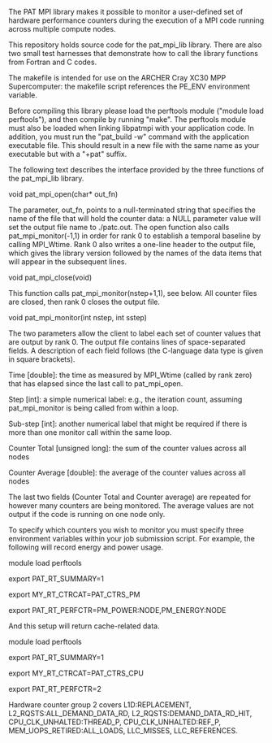 The PAT MPI library makes it possible to monitor a user-defined set of
hardware performance counters during the execution of a MPI code running
across multiple compute nodes.

This repository holds source code for the pat_mpi_lib library. There are
also two small test harnesses that demonstrate how to call the library
functions from Fortran and C codes.

The makefile is intended for use on the ARCHER Cray XC30 MPP Supercomputer:
the makefile script references the PE_ENV environment variable.

Before compiling this library please load the perftools module ("module load perftools"),
and then compile by running "make". The perftools module must also be loaded when linking
libpatmpi with your application code. In addition, you must run the "pat_build -w" command
with the application executable file. This should result in a new file with the same name
as your executable but with a "+pat" suffix.

The following text describes the interface provided by the three functions
of the pat_mpi_lib library.

void pat_mpi_open(char* out_fn)

The parameter, out_fn, points to a null-terminated string that specifies the name of the file that will hold the counter data:
a NULL parameter value will set the output file name to ./patc.out. The open function also calls pat_mpi_monitor(-1,1) in order for rank 0 to establish a temporal baseline by calling MPI_Wtime. Rank 0 also writes a one-line header to the output file, which gives the library version followed by the names of the data items that will appear in the subsequent lines.

void pat_mpi_close(void)

This function calls pat_mpi_monitor(nstep+1,1), see below. All counter files are closed, then rank 0 closes the output file.

void pat_mpi_monitor(int nstep, int sstep)

The two parameters allow the client to label each set of counter values that are output by rank 0. The output file contains lines of space-separated fields. A description of each field follows (the  C-language data type is given in square brackets).

Time [double]: the time as measured by MPI_Wtime (called by rank zero) that has elapsed since the last call to pat_mpi_open. 

Step [int]: a simple numerical label: e.g., the iteration count, assuming pat_mpi_monitor is being called from within a loop. 

Sub-step [int]: another numerical label that might be required if there is more than one monitor call within the same loop.

Counter Total [unsigned long]: the sum of the counter values across all nodes

Counter Average [double]: the average of the counter values across all nodes 

The last two fields (Counter Total and Counter average) are repeated for however many counters are being monitored. The
average values are not output if the code is running on one node only.

To specify which counters you wish to monitor you must specify three environment variables within your job submission
script. For example, the following will record energy and power usage.

module load perftools

export PAT_RT_SUMMARY=1

export MY_RT_CTRCAT=PAT_CTRS_PM

export PAT_RT_PERFCTR=PM_POWER:NODE,PM_ENERGY:NODE

And this setup will return cache-related data.

module load perftools

export PAT_RT_SUMMARY=1

export MY_RT_CTRCAT=PAT_CTRS_CPU

export PAT_RT_PERFCTR=2

Hardware counter group 2 covers L1D:REPLACEMENT, L2_RQSTS:ALL_DEMAND_DATA_RD, L2_RQSTS:DEMAND_DATA_RD_HIT, CPU_CLK_UNHALTED:THREAD_P, CPU_CLK_UNHALTED:REF_P, MEM_UOPS_RETIRED:ALL_LOADS, LLC_MISSES, LLC_REFERENCES.
